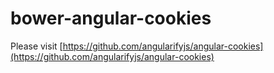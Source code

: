 bower-angular-cookies
=====================

Please visit [https://github.com/angularifyjs/angular-cookies](https://github.com/angularifyjs/angular-cookies)